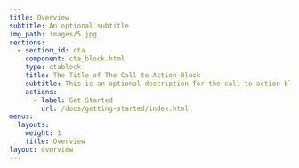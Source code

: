```yaml
---
title: Overview
subtitle: An optional subtitle
img_path: images/5.jpg
sections:
  - section_id: cta
    component: cta_block.html
    type: ctablock
    title: The Title of The Call to Action Block
    subtitle: This is an optional description for the call to action block.
    actions:
      - label: Get Started
        url: /docs/getting-started/index.html
menus:
  layouts:
    weight: 1
    title: Overview
layout: overview
---
```

